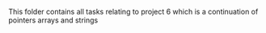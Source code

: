 This folder contains all tasks relating to project 6 which is a continuation of pointers arrays and strings
